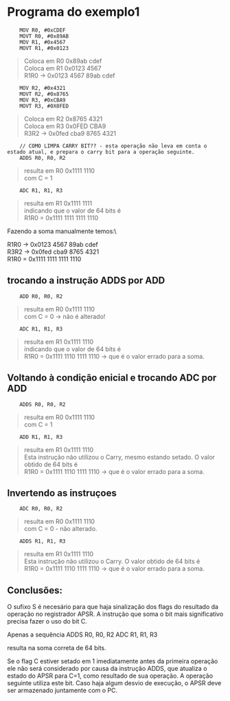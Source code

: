 # Programa do exemplo1

        MOV R0, #0xCDEF
        MOVT R0, #0x89AB
        MOV R1, #0x4567
        MOVT R1, #0x0123
> Coloca em R0 0x89ab cdef \
> Coloca em R1 0x0123 4567 \
> R1R0 -> 0x0123 4567 89ab cdef


        MOV R2, #0x4321
        MOVT R2, #0x8765
        MOV R3, #0xCBA9
        MOVT R3, #0X0FED

> Coloca em R2 0x8765 4321 \
> Coloca em R3 0x0FED CBA9 \
> R3R2 -> 0x0fed cba9 8765 4321

        // COMO LIMPA CARRY BIT?? - esta operação não leva em conta o estado atual, e prepara o carry bit para a operação seguinte.
        ADDS R0, R0, R2

> resulta em R0 0x1111 1110 \
com C = 1

        ADC R1, R1, R3

> resulta em R1 0x1111 1111 \
indicando que o valor de 64 bits é \
R1R0 = 0x1111 1111 1111 1110

Fazendo a soma manualmente temos:\
                        
 R1R0 -> 0x0123 4567 89ab cdef\
 R3R2 -> 0x0fed cba9 8765 4321\
 R1R0 =  0x1111 1111 1111 1110                  


## trocando a instrução ADDS por ADD
        ADD R0, R0, R2

> resulta em R0 0x1111 1110 \
com C = 0 -> não é alterado!

        ADC R1, R1, R3

> resulta em R1 0x1111 1110 \
indicando que o valor de 64 bits é \
R1R0 = 0x1111 1110 1111 1110 -> que é o valor errado para a soma.

## Voltando à condição enicial e trocando ADC por ADD

        ADDS R0, R0, R2

> resulta em R0 0x1111 1110 \
com C = 1

        ADD R1, R1, R3

> resulta em R1 0x1111 1110 \
Esta instrução não utilizou o Carry, mesmo estando setado.
O valor obtido de 64 bits é \
R1R0 = 0x1111 1110 1111 1110 -> que é o valor errado para a soma.

## Invertendo as instruçoes
        ADC R0, R0, R2

> resulta em R0 0x1111 1110 \
com C = 0 - não alterado.

        ADDS R1, R1, R3

> resulta em R1 0x1111 1110 \
Esta instrução não utilizou o Carry.
O valor obtido de 64 bits é \
R1R0 = 0x1111 1110 1111 1110 -> que é o valor errado para a soma.

## Conclusões:
O sufixo S é necesário para que haja sinalização dos flags do resultado da operação no registrador APSR. A instrução que soma o bit mais significativo precisa fazer o uso do bit C.

Apenas a sequência
       ADDS R0, R0, R2
       ADC R1, R1, R3

resulta na soma correta de 64 bits.

Se o flag C estiver setado em 1 imediatamente antes da primeira operação ele não será considerado por causa da instrução ADDS, que atualiza o estado do APSR para C=1, como resultado de sua operação. A operação seguinte utiliza este bit. Caso haja algum desvio de execução, o APSR deve ser armazenado juntamente com o PC.

